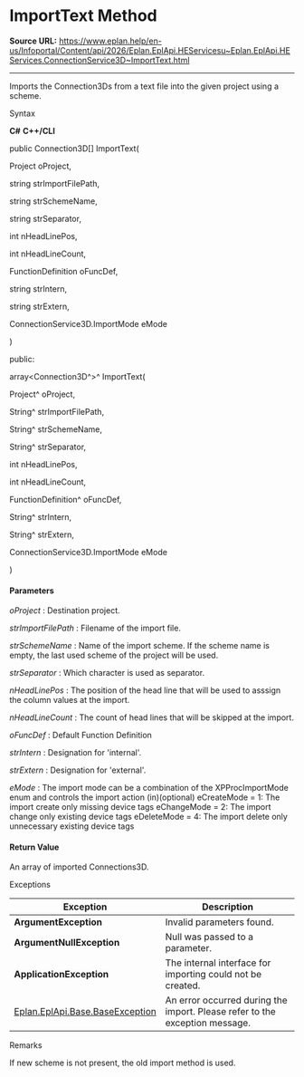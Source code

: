 # ImportText Method

**Source URL:** https://www.eplan.help/en-us/Infoportal/Content/api/2026/Eplan.EplApi.HEServicesu~Eplan.EplApi.HEServices.ConnectionService3D~ImportText.html

---

Imports the Connection3Ds from a text file into the given project using a scheme.

Syntax

**C#**
**C++/CLI**


public Connection3D[] ImportText( 

   Project oProject,

   string strImportFilePath,

   string strSchemeName,

   string strSeparator,

   int nHeadLinePos,

   int nHeadLineCount,

   FunctionDefinition oFuncDef,

   string strIntern,

   string strExtern,

   ConnectionService3D.ImportMode eMode

)

public:

array<Connection3D^>^ ImportText( 

   Project^ oProject,

   String^ strImportFilePath,

   String^ strSchemeName,

   String^ strSeparator,

   int nHeadLinePos,

   int nHeadLineCount,

   FunctionDefinition^ oFuncDef,

   String^ strIntern,

   String^ strExtern,

   ConnectionService3D.ImportMode eMode

)


#### Parameters

*oProject*
:   Destination project.

*strImportFilePath*
:   Filename of the import file.

*strSchemeName*
:   Name of the import scheme. If the scheme name is empty, the last used scheme of the project will be used.

*strSeparator*
:   Which character is used as separator.

*nHeadLinePos*
:   The position of the head line that will be used to asssign the column values at the import.

*nHeadLineCount*
:   The count of head lines that will be skipped at the import.

*oFuncDef*
:   Default Function Definition

*strIntern*
:   Designation for 'internal'.

*strExtern*
:   Designation for 'external'.

*eMode*
:   The import mode can be a combination of the XPProcImportMode enum and controls the import action (in)(optional) eCreateMode = 1: The import create only missing device tags eChangeMode = 2: The import change only existing device tags eDeleteMode = 4: The import delete only unnecessary existing device tags

#### Return Value

An array of imported Connections3D.

Exceptions

| Exception | Description |
| --- | --- |
| **ArgumentException** | Invalid parameters found. |
| **ArgumentNullException** | Null was passed to a parameter. |
| **ApplicationException** | The internal interface for importing could not be created. |
| [Eplan.EplApi.Base.BaseException](Eplan.EplApi.Baseu~Eplan.EplApi.Base.BaseException.html) | An error occurred during the import. Please refer to the exception message. |

Remarks

If new scheme is not present, the old import method is used.
